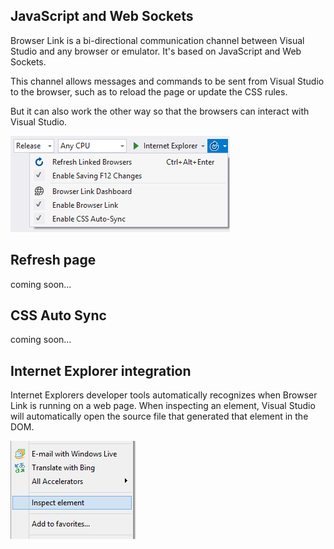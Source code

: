 ﻿<properties
	pageTitle="Browser Link"
	description="Visual Studio creates a bi-directional web socket channel to any browser or emulator. That socket is called Browser Link."
	slug="browser-link"
	keywords="browserlink, web socket, browsersync"
/>

## JavaScript and Web Sockets
Browser Link is a bi-directional communication channel between Visual
Studio and any browser or emulator. It's based on JavaScript and 
Web Sockets.

This channel allows messages and commands to be sent from Visual Studio
to the browser, such as to reload the page or update the CSS rules.

But it can also work the other way so that the browsers can interact
with Visual Studio.

![Browser Link menu](_assets/browserlink-menu.png)

## Refresh page
coming soon...

## CSS Auto Sync
coming soon...

## Internet Explorer integration
Internet Explorers developer tools automatically recognizes when
Browser Link is running on a web page. When inspecting an element,
Visual Studio will automatically open the source file that generated
that element in the DOM.

![Internet Explorer Integration](_assets/browserlink-ie-integration.png)